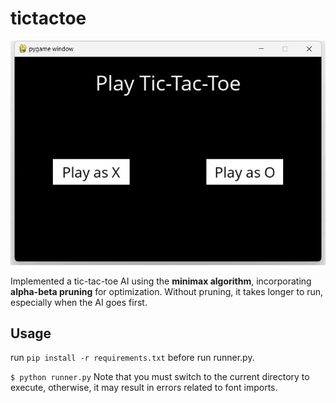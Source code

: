 # tictactoe

![example](.\example.gif)

Implemented a tic-tac-toe AI using the **minimax algorithm**, incorporating **alpha-beta pruning** for optimization. Without pruning, it takes longer to run, especially when the AI goes first.

## Usage
run ```pip install -r requirements.txt``` before run runner.py.

```$ python runner.py```
Note that you must switch to the current directory to execute, otherwise, it may result in errors related to font imports.